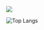 <div>

<picture>
  <source
    srcset="https://github-readme-stats.vercel.app/api?username=PsSergio&show_icons=true&theme=dark"
    media="(prefers-color-scheme: dark)"
  />
  <source
    srcset="https://github-readme-stats.vercel.app/api?username=PsSergio&show_icons=true"
    media="(prefers-color-scheme: light), (prefers-color-scheme: no-preference)"
  />
  <img src="https://github-readme-stats.vercel.app/api?username=PsSergio&show_icons=true" />
</picture>

![Top Langs](https://github-readme-stats.vercel.app/api/top-langs/?username=PsSergio&hide_progress=true&theme=dark)
  
</div>


